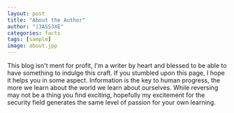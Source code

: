 ```yaml
---
layout: post
title: "About the Author"
author: "|3ASS3XE"
categories: facts
tags: [sample]
image: about.jpp
---
```


This blog isn't ment for profit, I'm a writer by heart and blessed to be able to have something to indulge this craft.  If you stumbled upon this page, I hope it helps you in some aspect.  Information is the key to human progress, the more we learn about the world we learn about ourselves.  While reversing may not be a thing you find exciting, hopefully my excitement for the security field generates the same  level of passion for your own learning.
